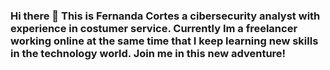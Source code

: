 ### Hi there 👋 This is Fernanda Cortes a cibersecurity analyst with experience in costumer service. Currently Im a freelancer working online at the same time that I keep learning new skills in the technology world. Join me in this new adventure!



<!--
**FreenandaAnda/FreenandaAnda** is a ✨ _special_ ✨ repository because its `README.md` (this file) appears on your GitHub profile.

Here are some ideas to get you started:

- 🔭 I’m currently working on ...
- 🌱 I’m currently learning ...
- 👯 I’m looking to collaborate on ...
- 🤔 I’m looking for help with ...
- 💬 Ask me about ...
- 📫 How to reach me: ...
- 😄 Pronouns: ...
- ⚡ Fun fact: ...
-->
